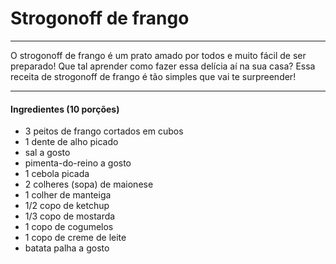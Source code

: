 # Strogonoff de frango
---

O strogonoff de frango é um prato amado por todos e muito fácil de ser preparado! Que tal aprender como fazer essa delícia aí na sua casa? Essa receita de strogonoff de frango é tão simples que vai te surpreender!

---
#### Ingredientes (10 porções)
- 3 peitos de frango cortados em cubos
- 1 dente de alho picado
- sal a gosto
- pimenta-do-reino a gosto
- 1 cebola picada
- 2 colheres (sopa) de maionese
- 1 colher de manteiga
- 1/2 copo de ketchup
- 1/3 copo de mostarda
- 1 copo de cogumelos
- 1 copo de creme de leite
- batata palha a gosto